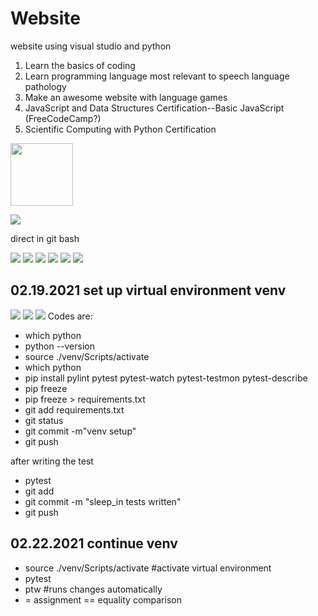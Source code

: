 # Website
website using visual studio and python
1. Learn the basics of coding
2. Learn programming language most relevant to speech language pathology
3. Make an awesome website with language games
4. JavaScript and Data Structures Certification--Basic JavaScript (FreeCodeCamp?)
5. Scientific Computing with Python Certification


<img src="images/Screenshot%20(114).png" width="100">

![](images/Screenshot%20(114).png)

direct in git bash

![](images/Screenshot%20(135).png)
![](images/Nari%20and%20kibbles.jpg)
![](images/parrot_problem.png)
![](images/parrot_problem_2.png)
![](images/parrot_problem_3.png)
![](images/parrot_problem_JS.png)

## 02.19.2021 set up virtual environment venv
![](images/Screenshot%20(141).png)
![](images/Screenshot%20(139).png)
![](images/Screenshot%20(140).png)
Codes are:
* which python
* python --version
* source ./venv/Scripts/activate
* which python
* pip install pylint pytest pytest-watch pytest-testmon pytest-describe
* pip freeze
* pip freeze > requirements.txt
* git add requirements.txt
* git status
* git commit -m"venv setup"
* git push

after writing the test
* pytest
* git add
* git commit -m "sleep_in tests written"
* git push

## 02.22.2021 continue venv
* source ./venv/Scripts/activate #activate virtual environment
* pytest
* ptw #runs changes automatically
* = assignment == equality comparison
